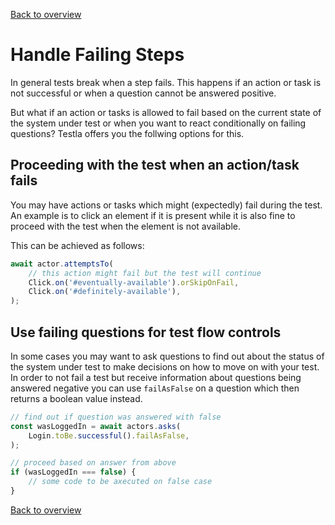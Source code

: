 [Back to overview](../guides.md)

# Handle Failing Steps

In general tests break when a step fails. This happens if an action or task is not successful or when a question cannot be answered positive.

But what if an action or tasks is allowed to fail based on the current state of the system under test or when you want to react conditionally on failing questions? Testla offers you the follwing options for this.

## Proceeding with the test when an action/task fails

You may have actions or tasks which might (expectedly) fail during the test. An example is to click an element if it is present while it is also fine to proceed with the test when the element is not available.

This can be achieved as follows:

```javascript
await actor.attemptsTo(
    // this action might fail but the test will continue
    Click.on('#eventually-available').orSkipOnFail,
    Click.on('#definitely-available'),
);
```

## Use failing questions for test flow controls

In some cases you may want to ask questions to find out about the status of the system under test to make decisions on how to move on with your test. In order to not fail a test but receive information about questions being answered negative you can use `failAsFalse` on a question which then returns a boolean value instead.

```javascript
// find out if question was answered with false
const wasLoggedIn = await actors.asks(
    Login.toBe.successful().failAsFalse,
);

// proceed based on answer from above
if (wasLoggedIn === false) {
    // some code to be axecuted on false case
}
```

[Back to overview](../guides.md)